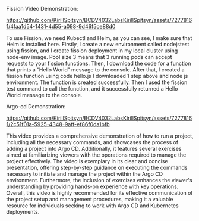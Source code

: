 Fission Video Demonstration:

https://github.com/KirillSpitsyn/BCDV4032LabsKirillSpitsyn/assets/72778161/4faa1d54-1431-4d55-a098-9d46f5ce88d0

To use Fission, we need Kubectl and Helm, as you can see, I make sure that Helm is installed here. Firstly, I create a new environment called nodejstest using fission, and I create fission deployment in my local cluster using node-env image. 
Pool size 3 means that 3 running pods can accept requests to your fission functions. Then, I download the code for a function that prints a “Hello World” message to the console. After that, I created a fission function using code hello.js
I downloaded 1 step above and node js environment. The function is created successfully. Then I used the fission test command to call the function, and it successfully returned a Hello World message to the console. 

Argo-cd Demonstration:

https://github.com/KirillSpitsyn/BCDV4032LabsKirillSpitsyn/assets/72778161/2c51f01a-5925-4348-9aff-ef86f0da1bfb

This video provides a comprehensive demonstration of how to run a project, including all the necessary commands, and showcases the process of adding a project into Argo CD. Additionally, it features several exercises aimed at familiarizing viewers with the operations required to manage the project effectively.
The video is exemplary in its clear and concise presentation, offering step-by-step guidance on executing the commands necessary to initiate and manage the project within the Argo CD environment. Furthermore, the inclusion of exercises enhances the viewer's understanding by providing hands-on experience with key operations.
Overall, this video is highly recommended for its effective communication of the project setup and management procedures, making it a valuable resource for individuals seeking to work with Argo CD and Kubernetes deployments.
